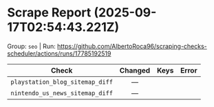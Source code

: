 # Scrape Report (2025-09-17T02:54:43.221Z)

Group: `seo`  |  Run: https://github.com/AlbertoRoca96/scraping-checks-scheduler/actions/runs/17785192519

| Check | Changed | Keys | Error |
|---|:---:|:--|:--|
| `playstation_blog_sitemap_diff` | — |  |  |
| `nintendo_us_news_sitemap_diff` | — |  |  |

